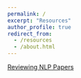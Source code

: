 ```yaml
---
permalink: /
excerpt: "Resources"
author_profile: true
redirect_from: 
  - /resources
  - /about.html
---
```


[Reviewing NLP Papers](https://2020.emnlp.org/blog/2020-05-17-write-good-reviews)
